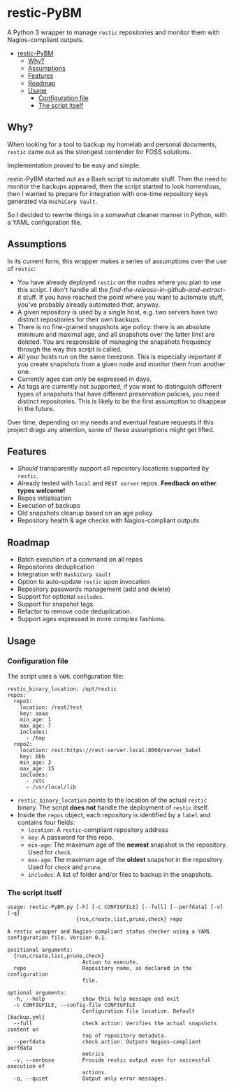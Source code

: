 # restic-PyBM

A Python 3 wrapper to manage `restic` repositories and monitor them with Nagios-compliant outputs.

- [restic-PyBM](#restic-pybm)
  - [Why?](#why)
  - [Assumptions](#assumptions)
  - [Features](#features)
  - [Roadmap](#roadmap)
  - [Usage](#usage)
    - [Configuration file](#configuration-file)
    - [The script itself](#the-script-itself)

## Why?

When looking for a tool to backup my homelab and personal documents, `restic` came out as the strongest contender for FOSS solutions.

Implementation proved to be easy and simple.

restic-PyBM started out as a Bash script to automate stuff.  Then the need to monitor the backups appeared, then the script started to look horrendous, then I wanted to prepare for integration with one-time repository keys generated via `HashiCorp Vault`.

So I decided to rewrite things in a _somewhat_ cleaner manner in Python, with a YAML configuration file.

## Assumptions

In its current form, this wrapper makes a series of assumptions over the use of `restic`:

* You have already deployed `restic` on the nodes where you plan to use this script.  I don't handle all the *find-the-release-in-github-and-extract-it* stuff.  If you have reached the point where you want to automate stuff, you've probably already automated _that_, anyway.
* A given repository is used by a single host, e.g. two servers have two distinct repositories for their own backups.
* There is no fine-grained snapshots age policy: there is an absolute minimum and maximal age, and all snapshots over the latter limit are deleted.  You are responsible of managing the snapshots frequency through the way this script is called.
* All your hosts run on the same timezone.  This is especially important if you create snapshots from a given node and monitor them from another one.
* Currently ages can only be expressed in days.
* As tags are currently not supported, if you want to distinguish different types of snapshots that have different preservation policies, you need distinct repositories.  This is likely to be the first assumption to disappear in the future.

Over time, depending on my needs and eventual feature requests if this project drags any attention, some of these assumptions might get lifted.

## Features

* _Should_ transparently support all repository locations supported by `restic`.
* Already tested with `local` and `REST server` repos.  __Feedback on other types welcome!__
* Repos initialisation
* Execution of backups
* Old snapshots cleanup based on an age policy
* Repository health & age checks with Nagios-compliant outputs

## Roadmap

* Batch execution of a command on all repos
* Repositories deduplication
* Integration with `HashiCorp Vault`
* Option to auto-update `restic` upon invocation
* Repository passwords management (add and delete)
* Support for optional `excludes`.
* Support for snapshot tags.
* Refactor to remove code deduplication.
* Support ages expressed in more complex fashions.

## Usage

### Configuration file

The script uses a `YAML` configuration file:

```
restic_binary_location: /opt/restic
repos:
  repo1:
    location: /root/test
    key: aaaa
    min_age: 1
    max_age: 7
    includes:
      - /tmp
  repo2:
    location: rest:https://rest-server.local:8000/server_babel
    key: bbb
    min_age: 3
    max_age: 15
    includes:
      - /etc
      - /usr/local/lib
```

* `restic_binary_location` points to the location of the actual `restic` binary.  The script __does not__ handle the deployment of `restic` itself.
* Inside the `repos` object, each repository is identified by a `label` and contains four fields:
  * `location`: A `restic`-compliant repository address
  * `key`: A password for this repo.
  * `min-age`: The maximum age of the __newest__ snapshot in the repository.  Used for `check`.
  * `max-age`: The maximum age of the __oldest__ snapshot in the repository.  Used for `check` and `prune`.
  * `includes`: A list of folder and/or files to backup in the snapshots.

### The script itself

```
usage: restic-PyBM.py [-h] [-c CONFIGFILE] [--full] [--perfdata] [-v] [-q]
                      {run,create,list,prune,check} repo

A restic wrapper and Nagios-compliant status checker using a YAML
configuration file. Version 0.1.

positional arguments:
  {run,create,list,prune,check}
                        Action to execute.
  repo                  Repository name, as declared in the configuration
                        file.

optional arguments:
  -h, --help            show this help message and exit
  -c CONFIGFILE, --config-file CONFIGFILE
                        Configuration file location. Default [backup.yml]
  --full                check action: Verifies the actual snapshots content on
                        top of repository metadata.
  --perfdata            check action: Outputs Nagios-compliant perfdata
                        metrics
  -v, --verbose         Provide restic output even for successful execution of
                        actions.
  -q, --quiet           Output only error messages.
```